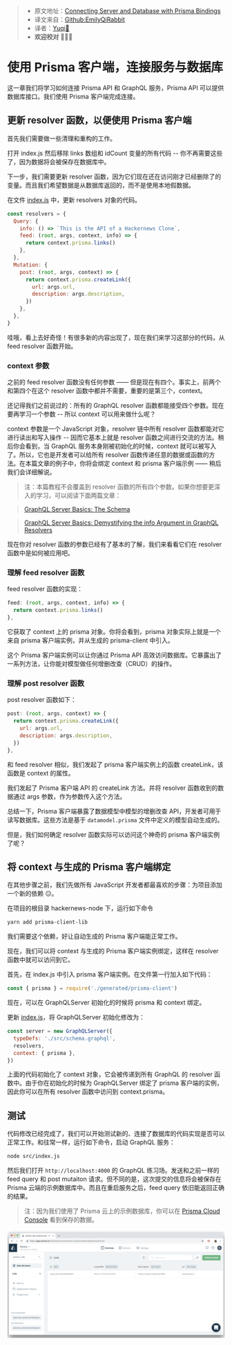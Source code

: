 > * 原文地址：[Connecting Server and Database with Prisma Bindings](https://www.howtographql.com/graphql-js/5-connecting-server-and-database/)
> * 译文来自：[Github:EmilyQiRabbit](https://github.com/EmilyQiRabbit/GraphQLTranslation)
> * 译者：[Yuqi🌸](https://github.com/EmilyQiRabbit)
> * **欢迎校对** 🙋‍♀️🎉

# 使用 Prisma 客户端，连接服务与数据库

这一章我们将学习如何连接 Prisma API 和 GraphQL 服务，Prisma API 可以提供数据库接口。我们使用 Prisma 客户端完成连接。

## 更新 resolver 函数，以便使用 Prisma 客户端

首先我们需要做一些清理和重构的工作。

打开 index.js 然后移除 links 数组和 idCount 变量的所有代码 -- 你不再需要这些了，因为数据将会被保存在数据库中。

下一步，我们需要更新 resolver 函数，因为它们现在还在访问刚才已经删除了的变量。而且我们希望数据是从数据库返回的，而不是使用本地假数据。

在文件 [index.js](https://github.com/howtographql/graphql-js/blob/master/src/index.js) 中，更新 resolvers 对象的代码。

```js
const resolvers = {
  Query: {
    info: () => `This is the API of a Hackernews Clone`,
    feed: (root, args, context, info) => {
      return context.prisma.links()
    },
  },
  Mutation: {
    post: (root, args, context) => {
      return context.prisma.createLink({
        url: args.url,
        description: args.description,
      })
    },
  },
}
```

哇哦，看上去好奇怪！有很多新的内容出现了，现在我们来学习这部分的代码，从 feed resolver 函数开始。

### context 参数

之前的 feed resolver 函数没有任何参数 —— 但是现在有四个。事实上，前两个和第四个在这个 resolver 函数中都并不需要，重要的是第三个，context。

还记得我们之前说过的：所有的 GraphQL resolver 函数都能接受四个参数。现在要再学习一个参数 -- 所以 context 可以用来做什么呢？

context 参数是一个 JavaScript 对象，resolver 链中所有 resolver 函数都能对它进行读出和写入操作 -- 因而它基本上就是 resolver 函数之间进行交流的方法。稍后你会看到，当 GraphQL 服务本身刚被初始化的时候，context 就可以被写入了。所以，它也是开发者可以给所有 resolver 函数传递任意的数据或函数的方法。在本篇文章的例子中，你将会绑定 context 和 prisma 客户端示例 —— 稍后我们会详细解说。

> 注：本篇教程不会覆盖到 resolver 函数的所有四个参数。如果你想要更深入的学习，可以阅读下面两篇文章：

> [GraphQL Server Basics: The Schema](https://blog.graph.cool/graphql-server-basics-the-schema-ac5e2950214e)

> [GraphQL Server Basics: Demystifying the info Argument in GraphQL Resolvers](https://www.prisma.io/blog/graphql-server-basics-demystifying-the-info-argument-in-graphql-resolvers-6f26249f613a/)

现在你对 resolver 函数的参数已经有了基本的了解，我们来看看它们在 resolver 函数中是如何被应用吧。

### 理解 feed resolver 函数

feed resolver 函数的实现：

```js
feed: (root, args, context, info) => {
  return context.prisma.links()
},
```

它获取了 context 上的 prisma 对象。你将会看到，prisma 对象实际上就是一个来自 prisma 客户端实例，并从生成的 prisma-client 中引入。

这个 Prisma 客户端实例可以让你通过 Prisma API 高效访问数据库。它暴露出了一系列方法，让你能对模型做任何增删改查（CRUD）的操作。

### 理解 post resolver 函数

post resolver 函数如下：

```js
post: (root, args, context) => {
  return context.prisma.createLink({
    url: args.url,
    description: args.description,
  })
},
```

和 feed resolver 相似，我们发起了 prisma 客户端实例上的函数 createLink，该函数是 context 的属性。

我们发起了 Prisma 客户端 API 的 createLink 方法。并将 resolver 函数收到的数据通过 args 参数，作为参数传入这个方法。

总结一下，Prisma 客户端暴露了数据模型中模型的增删改查 API，开发者可用于读写数据库。这些方法是基于 `datamodel.prisma` 文件中定义的模型自动生成的。

但是，我们如何确定 resolver 函数实际可以访问这个神奇的 prisma 客户端实例了呢？

## 将 context 与生成的 Prisma 客户端绑定

在其他步骤之前，我们先做所有 JavaScript 开发者都最喜欢的步骤：为项目添加一个新的依赖 😑。

在项目的根目录 hackernews-node 下，运行如下命令

```sh
yarn add prisma-client-lib
```

我们需要这个依赖，好让自动生成的 Prisma 客户端能正常工作。

现在，我们可以将 context 与生成的 Prisma 客户端实例绑定，这样在 resolver 函数中就可以访问到它。

首先，在 index.js 中引入 prisma 客户端实例。在文件第一行加入如下代码：

```js
const { prisma } = require('./generated/prisma-client')
```

现在，可以在 GraphQLServer 初始化的时候将 prisma 和 context 绑定。

更新 [index.js](https://github.com/howtographql/graphql-js/blob/master/src/index.js)，将 GraphQLServer 初始化修改为：

```js
const server = new GraphQLServer({
  typeDefs: './src/schema.graphql',
  resolvers,
  context: { prisma },
})
```

上面的代码初始化了 context 对象，它会被传递到所有 GraphQL 的 resolver 函数中。由于你在初始化的时候为 GraphQLServer 绑定了 prisma 客户端的实例，因此你可以在所有 resolver 函数中访问到 context.prisma。

## 测试

代码修改已经完成了，我们可以开始测试新的、连接了数据库的代码实现是否可以正常工作。和往常一样，运行如下命令，启动 GraphQL 服务：

```sh
node src/index.js
```

然后我们打开 `http://localhost:4000` 的 GraphQL 练习场。发送和之前一样的 feed query 和 post mutaiton 请求。但不同的是，这次提交的信息将会被保存在 Prisma 云端的示例数据库中。而且在重启服务之后，feed query 依旧能返回正确的结果。

> 注：因为我们使用了 Prisma 云上的示例数据库，你可以在 [Prisma Cloud Console](https://app.prisma.io) 看到保存的数据。

![](../imgs/graphqlpic17.png)

